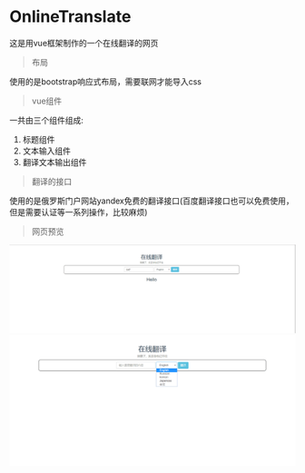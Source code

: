 # OnlineTranslate
这是用vue框架制作的一个在线翻译的网页
>布局
>
使用的是bootstrap响应式布局，需要联网才能导入css
>vue组件
>
一共由三个组件组成:
1. 标题组件
2. 文本输入组件
3. 翻译文本输出组件
>翻译的接口
>
使用的是俄罗斯门户网站yandex免费的翻译接口(百度翻译接口也可以免费使用，但是需要认证等一系列操作，比较麻烦)
>网页预览
>
![在线翻译主页](https://github.com/BBiiaoao/OnlineTranslate/blob/master/screenshot/screenshot.png)
![多种语言翻译选择](https://github.com/BBiiaoao/OnlineTranslate/blob/master/screenshot/screenshot2.png)
